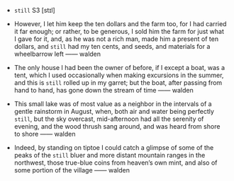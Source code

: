 - `still` S3 [stɪl]



-  However, I let him keep the ten dollars and the farm too, for I had carried it far enough; or rather, to be generous, I sold him the farm for just what I gave for it, and, as he was not a rich man, made him a present of ten dollars, and `still` had my ten cents, and seeds, and materials for a wheelbarrow left —— walden

- The only house I had been the owner of before, if I except a boat, was a tent, which I used occasionally when making excursions in the summer, and this is `still` rolled up in my garret; but the boat, after passing from hand to hand, has gone down the stream of time —— walden

- This small lake was of most value as a neighbor in the intervals of a gentle rainstorm in August, when, both air and water being perfectly `still`, but the sky overcast, mid-afternoon had all the serenity of evening, and the wood thrush sang around, and was heard from shore to shore —— walden

-  Indeed, by standing on tiptoe I could catch a glimpse of some of the peaks of the `still` bluer and more distant mountain ranges in the northwest, those true-blue coins from heaven’s own mint, and also of some portion of the village —— walden